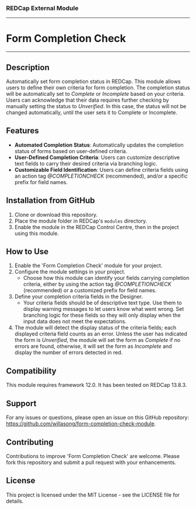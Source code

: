 ### REDCap External Module
********************************************************************************
# Form Completion Check
********************************************************************************

## Description
Automatically set form completion status in REDCap. This module allows users to define their own criteria for form completion. The completion status will be automatically set to *Complete* or *Incomplete* based on your criteria. Users can acknowledge that their data requires further checking by manually setting the status to *Unverified*. In this case, the status will not be changed automatically, until the user sets it to Complete or Incomplete.

## Features
- **Automated Completion Status**: Automatically updates the completion status of forms based on user-defined criteria.
- **User-Defined Completion Criteria**: Users can customize descriptive text fields to carry their desired criteria via branching logic.
- **Customizable Field Identification**: Users can define criteria fields using an action tag *@COMPLETIONCHECK* (recommended), and/or a specific prefix for field names.

## Installation from GitHub
1. Clone or download this repository.
2. Place the module folder in REDCap's `modules` directory.
3. Enable the module in the REDCap Control Centre, then in the project using this module.

## How to Use
1. Enable the 'Form Completion Check' module for your project.
2. Configure the module settings in your project.
   - Choose how this module can identify your fields carrying completion criteria, either by using the action tag *@COMPLETIONCHECK* (recommended) or a customized prefix for field names.
3. Define your completion criteria fields in the Designer.
   - Your criteria fields should be of descriptive text type. Use them to display warning messages to let users know what went wrong. Set branching logic for these fields so they will only display when the input data does not meet the expectations.
4. The module will detect the display status of the criteria fields; each displayed criteria field counts as an error. Unless the user has indicated the form is *Unverified*, the module will set the form as *Complete* if no errors are found, otherwise, it will set the form as *Incomplete* and display the number of errors detected in red.

## Compatibility
This module requires framework 12.0. It has been tested on REDCap 13.8.3.

## Support
For any issues or questions, please open an issue on this GitHub repository: https://github.com/willasong/form-completion-check-module.

## Contributing
Contributions to improve 'Form Completion Check' are welcome. Please fork this repository and submit a pull request with your enhancements.

## License
This project is licensed under the MIT License - see the LICENSE file for details.
